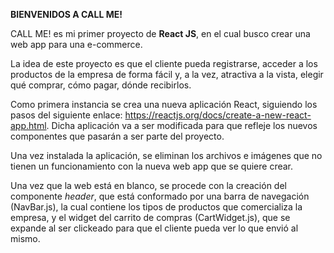 **BIENVENIDOS A CALL ME!**

CALL ME! es mi primer proyecto de **React JS**, en el cual busco crear una web app para una e-commerce.

La idea de este proyecto es que el cliente pueda registrarse, acceder a los productos de la empresa de forma fácil y, a la vez, atractiva a la vista, elegir qué comprar, cómo pagar, dónde recibirlos.

Como primera instancia se crea una nueva aplicación React, siguiendo los pasos del siguiente enlace: https://reactjs.org/docs/create-a-new-react-app.html. Dicha aplicación va a ser modificada para que refleje los nuevos componentes que pasarán a ser parte del proyecto.

Una vez instalada la aplicación, se eliminan los archivos e imágenes que no tienen un funcionamiento con la nueva web app que se quiere crear.

Una vez que la web está en blanco, se procede con la creación del componente *header*, que está conformado por una barra de navegación (NavBar.js), la cual contiene los tipos de productos que comercializa la empresa, y el widget del carrito de compras (CartWidget.js), que se expande al ser clickeado para que el cliente pueda ver lo que envió al mismo.

